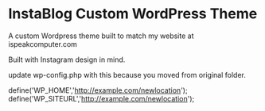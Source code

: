 # InstaBlog Custom WordPress Theme

A custom Wordpress theme built to match my website at ispeakcomputer.com

Built with Instagram design in mind.

update wp-config.php with this because you moved from original folder.

define('WP_HOME','http://example.com/newlocation');
define('WP_SITEURL','http://example.com/newlocation');

